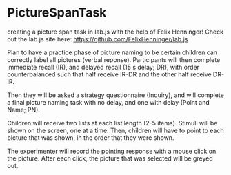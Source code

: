 # PictureSpanTask
creating a picture span task in lab.js with the help of Felix Henninger! Check out the lab.js site here:
https://github.com/FelixHenninger/lab.js

Plan to have a practice phase of picture naming to be certain children can correctly label all pictures (verbal reponse).
Participants will then complete immediate recall (IR), and delayed recall (15 s delay; DR), with order counterbalanced such that half receive IR-DR and the other half receive DR-IR.

Then they will be asked a strategy questionnaire (Inquiry), and will complete a final picture naming task with no delay, and one with delay (Point and Name; PN).

Children will receive two lists at each list length (2-5 items). Stimuli will be shown on the screen, one at a time. Then, children will have to point to each picture that was shown, in the order that they were shown.

The experimenter will record the pointing response with a mouse click on the picture. After each click, the picture that was selected will 
be greyed out.
